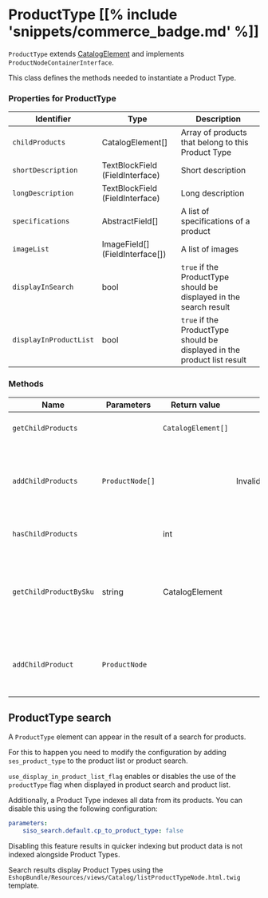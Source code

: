 # ProductType [[% include 'snippets/commerce_badge.md' %]]

`ProductType` extends [CatalogElement](catalog_element.md) and implements `ProductNodeContainerInterface`.

This class defines the methods needed to instantiate a Product Type.

### Properties for ProductType

|Identifier|Type|Description|
|--- |--- |--- |
|`childProducts`|CatalogElement[]|Array of products that belong to this Product Type|
|`shortDescription`|TextBlockField (FieldInterface)|Short description|
|`longDescription`|TextBlockField (FieldInterface)|Long description|
|`specifications`|AbstractField[]|A list of specifications of a product|
|`imageList`|ImageField[] (FieldInterface[])|A list of images|
|`displayInSearch`|bool|`true` if the ProductType should be displayed in the search result|
|`displayInProductList`|bool|`true` if the ProductType should be displayed in the product list result|

### Methods

|Name|Parameters|Return value|Throws|Description|
|--- |--- |--- |--- |--- |
|`getChildProducts`||`CatalogElement[]`||Returns all child products|
|`addChildProducts`|`ProductNode[]`||InvalidArgumentException|Adds the products passed as argument to the list of child products|
|`hasChildProducts`||int||Returns the number of children|
|`getChildProductBySku`|string|CatalogElement||Returns the child product that has the SKU passed as an argument|
|`addChildProduct`|`ProductNode`|||Adds a single product to the list of child products|

## ProductType search

A `ProductType` element can appear in the result of a search for products.

For this to happen you need to modify the configuration by adding `ses_product_type` to the product list or product search.

`use_display_in_product_list_flag` enables or disables the use of the `productType` flag when displayed in product search and product list.

Additionally, a Product Type indexes all data from its products.
You can disable this using the following configuration:

``` yaml
parameters:
    siso_search.default.cp_to_product_type: false
```

Disabling this feature results in quicker indexing but product data is not indexed alongside Product Types.

Search results display Product Types using the `EshopBundle/Resources/views/Catalog/listProductTypeNode.html.twig` template.

